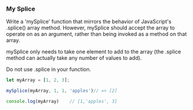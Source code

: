 ### My Splice

Write a 'mySplice' function that mirrors the behavior of JavaScript's .splice()
array method. However, mySplice should accept the array to operate on as an
argument, rather than being invoked as a method on that array.

mySplice only needs to take one element to add to the array (the .splice method
can actually take any number of values to add).

Do not use .splice in your function.


```javascript
let myArray = [1, 2, 3];

mySplice(myArray, 1, 1, 'apples')// => [2]

console.log(myArray)    // [1,'apples', 3]
```
